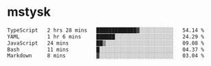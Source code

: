 # mstysk

<!--START_SECTION:waka-->

```txt
TypeScript   2 hrs 28 mins   █████████████▓░░░░░░░░░░░   54.14 %
YAML         1 hr 6 mins     ██████░░░░░░░░░░░░░░░░░░░   24.29 %
JavaScript   24 mins         ██▒░░░░░░░░░░░░░░░░░░░░░░   09.08 %
Bash         11 mins         █░░░░░░░░░░░░░░░░░░░░░░░░   04.37 %
Markdown     8 mins          ▓░░░░░░░░░░░░░░░░░░░░░░░░   03.04 %
```

<!--END_SECTION:waka-->
